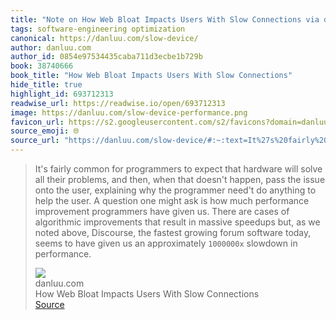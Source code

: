 ```yaml
---
title: "Note on How Web Bloat Impacts Users With Slow Connections via danluu.com"
tags: software-engineering optimization
canonical: https://danluu.com/slow-device/
author: danluu.com
author_id: 0854e97534435caba711d3ecbe1b729b
book: 38740666
book_title: "How Web Bloat Impacts Users With Slow Connections"
hide_title: true
highlight_id: 693712313
readwise_url: https://readwise.io/open/693712313
image: https://danluu.com/slow-device-performance.png
favicon_url: https://s2.googleusercontent.com/s2/favicons?domain=danluu.com
source_emoji: 🌐
source_url: "https://danluu.com/slow-device/#:~:text=It%27s%20fairly%20common,slowdown%20in%20performance."
---
```


> It's fairly common for programmers to expect that hardware will solve all their problems, and then, when that doesn't happen, pass the issue onto the user, explaining why the programmer need't do anything to help the user. A question one might ask is how much performance improvement programmers have given us. There are cases of algorithmic improvements that result in massive speedups but, as we noted above, Discourse, the fastest growing forum software today, seems to have given us an approximately `1000000x` slowdown in performance.
> <div class="quoteback-footer"><div class="quoteback-avatar"><img class="mini-favicon" src="https://s2.googleusercontent.com/s2/favicons?domain=danluu.com"></div><div class="quoteback-metadata"><div class="metadata-inner"><span style="display:none">FROM:</span><div aria-label="danluu.com" class="quoteback-author"> danluu.com</div><div aria-label="How Web Bloat Impacts Users With Slow Connections" class="quoteback-title"> How Web Bloat Impacts Users With Slow Connections</div></div></div><div class="quoteback-backlink"><a target="_blank" aria-label="go to the full text of this quotation" rel="noopener" href="https://danluu.com/slow-device/#:~:text=It%27s%20fairly%20common,slowdown%20in%20performance." class="quoteback-arrow"> Source</a></div></div>